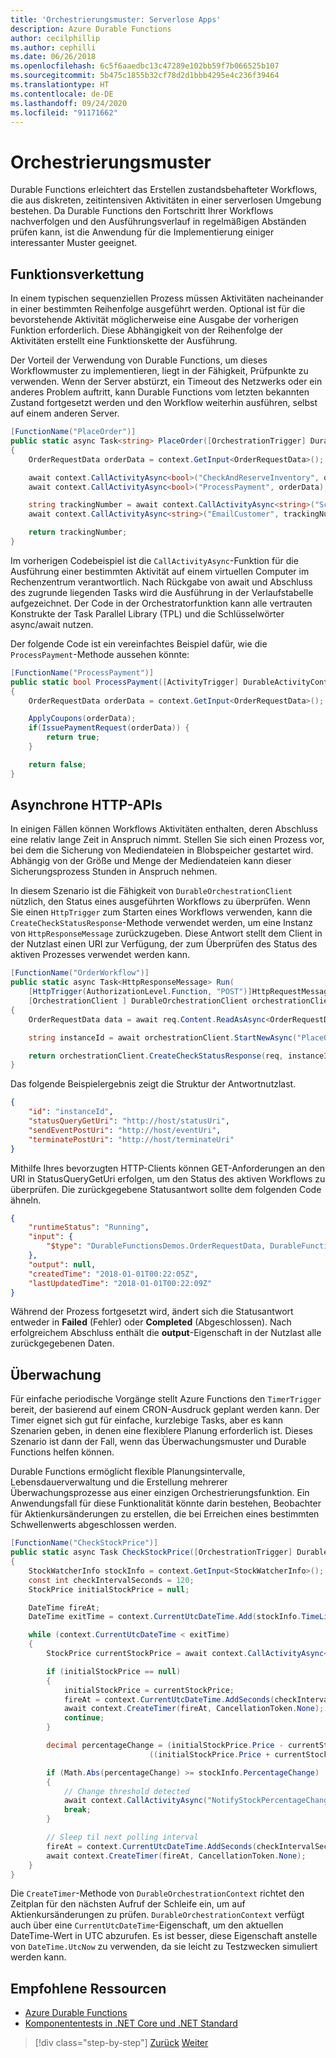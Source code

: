 ```yaml
---
title: 'Orchestrierungsmuster: Serverlose Apps'
description: Azure Durable Functions
author: cecilphillip
ms.author: cephilli
ms.date: 06/26/2018
ms.openlocfilehash: 6c5f6aaedbc13c47289e102bb59f7b066525b107
ms.sourcegitcommit: 5b475c1855b32cf78d2d1bbb4295e4c236f39464
ms.translationtype: HT
ms.contentlocale: de-DE
ms.lasthandoff: 09/24/2020
ms.locfileid: "91171662"
---
```

# <a name="orchestration-patterns"></a>Orchestrierungsmuster

Durable Functions erleichtert das Erstellen zustandsbehafteter Workflows, die aus diskreten, zeitintensiven Aktivitäten in einer serverlosen Umgebung bestehen. Da Durable Functions den Fortschritt Ihrer Workflows nachverfolgen und den Ausführungsverlauf in regelmäßigen Abständen prüfen kann, ist die Anwendung für die Implementierung einiger interessanter Muster geeignet.

## <a name="function-chaining"></a>Funktionsverkettung

In einem typischen sequenziellen Prozess müssen Aktivitäten nacheinander in einer bestimmten Reihenfolge ausgeführt werden. Optional ist für die bevorstehende Aktivität möglicherweise eine Ausgabe der vorherigen Funktion erforderlich. Diese Abhängigkeit von der Reihenfolge der Aktivitäten erstellt eine Funktionskette der Ausführung.

Der Vorteil der Verwendung von Durable Functions, um dieses Workflowmuster zu implementieren, liegt in der Fähigkeit, Prüfpunkte zu verwenden. Wenn der Server abstürzt, ein Timeout des Netzwerks oder ein anderes Problem auftritt, kann Durable Functions vom letzten bekannten Zustand fortgesetzt werden und den Workflow weiterhin ausführen, selbst auf einem anderen Server.

```csharp
[FunctionName("PlaceOrder")]
public static async Task<string> PlaceOrder([OrchestrationTrigger] DurableOrchestrationContext context)
{
    OrderRequestData orderData = context.GetInput<OrderRequestData>();

    await context.CallActivityAsync<bool>("CheckAndReserveInventory", orderData);
    await context.CallActivityAsync<bool>("ProcessPayment", orderData);

    string trackingNumber = await context.CallActivityAsync<string>("ScheduleShipping", orderData);
    await context.CallActivityAsync<string>("EmailCustomer", trackingNumber);

    return trackingNumber;
}
```

Im vorherigen Codebeispiel ist die `CallActivityAsync`-Funktion für die Ausführung einer bestimmten Aktivität auf einem virtuellen Computer im Rechenzentrum verantwortlich. Nach Rückgabe von await und Abschluss des zugrunde liegenden Tasks wird die Ausführung in der Verlaufstabelle aufgezeichnet. Der Code in der Orchestratorfunktion kann alle vertrauten Konstrukte der Task Parallel Library (TPL) und die Schlüsselwörter async/await nutzen.

Der folgende Code ist ein vereinfachtes Beispiel dafür, wie die `ProcessPayment`-Methode aussehen könnte:

```csharp
[FunctionName("ProcessPayment")]
public static bool ProcessPayment([ActivityTrigger] DurableActivityContext context)
{
    OrderRequestData orderData = context.GetInput<OrderRequestData>();

    ApplyCoupons(orderData);
    if(IssuePaymentRequest(orderData)) {
        return true;
    }

    return false;
}
```

## <a name="asynchronous-http-apis"></a>Asynchrone HTTP-APIs

In einigen Fällen können Workflows Aktivitäten enthalten, deren Abschluss eine relativ lange Zeit in Anspruch nimmt. Stellen Sie sich einen Prozess vor, bei dem die Sicherung von Mediendateien in Blobspeicher gestartet wird. Abhängig von der Größe und Menge der Mediendateien kann dieser Sicherungsprozess Stunden in Anspruch nehmen.

In diesem Szenario ist die Fähigkeit von `DurableOrchestrationClient` nützlich, den Status eines ausgeführten Workflows zu überprüfen. Wenn Sie einen `HttpTrigger` zum Starten eines Workflows verwenden, kann die `CreateCheckStatusResponse`-Methode verwendet werden, um eine Instanz von `HttpResponseMessage` zurückzugeben. Diese Antwort stellt dem Client in der Nutzlast einen URI zur Verfügung, der zum Überprüfen des Status des aktiven Prozesses verwendet werden kann.

```csharp
[FunctionName("OrderWorkflow")]
public static async Task<HttpResponseMessage> Run(
    [HttpTrigger(AuthorizationLevel.Function, "POST")]HttpRequestMessage req,
    [OrchestrationClient ] DurableOrchestrationClient orchestrationClient)
{
    OrderRequestData data = await req.Content.ReadAsAsync<OrderRequestData>();

    string instanceId = await orchestrationClient.StartNewAsync("PlaceOrder", data);

    return orchestrationClient.CreateCheckStatusResponse(req, instanceId);
}
```

Das folgende Beispielergebnis zeigt die Struktur der Antwortnutzlast.

```json
{
    "id": "instanceId",
    "statusQueryGetUri": "http://host/statusUri",
    "sendEventPostUri": "http://host/eventUri",
    "terminatePostUri": "http://host/terminateUri"
}
```

Mithilfe Ihres bevorzugten HTTP-Clients können GET-Anforderungen an den URI in StatusQueryGetUri erfolgen, um den Status des aktiven Workflows zu überprüfen. Die zurückgegebene Statusantwort sollte dem folgenden Code ähneln.

```json
{
    "runtimeStatus": "Running",
    "input": {
        "$type": "DurableFunctionsDemos.OrderRequestData, DurableFunctionsDemos"
    },
    "output": null,
    "createdTime": "2018-01-01T00:22:05Z",
    "lastUpdatedTime": "2018-01-01T00:22:09Z"
}
```

Während der Prozess fortgesetzt wird, ändert sich die Statusantwort entweder in **Failed** (Fehler) oder **Completed** (Abgeschlossen). Nach erfolgreichem Abschluss enthält die **output**-Eigenschaft in der Nutzlast alle zurückgegebenen Daten.

## <a name="monitoring"></a>Überwachung

Für einfache periodische Vorgänge stellt Azure Functions den `TimerTrigger` bereit, der basierend auf einem CRON-Ausdruck geplant werden kann. Der Timer eignet sich gut für einfache, kurzlebige Tasks, aber es kann Szenarien geben, in denen eine flexiblere Planung erforderlich ist. Dieses Szenario ist dann der Fall, wenn das Überwachungsmuster und Durable Functions helfen können.

Durable Functions ermöglicht flexible Planungsintervalle, Lebensdauerverwaltung und die Erstellung mehrerer Überwachungsprozesse aus einer einzigen Orchestrierungsfunktion. Ein Anwendungsfall für diese Funktionalität könnte darin bestehen, Beobachter für Aktienkursänderungen zu erstellen, die bei Erreichen eines bestimmten Schwellenwerts abgeschlossen werden.

```csharp
[FunctionName("CheckStockPrice")]
public static async Task CheckStockPrice([OrchestrationTrigger] DurableOrchestrationContext context)
{
    StockWatcherInfo stockInfo = context.GetInput<StockWatcherInfo>();
    const int checkIntervalSeconds = 120;
    StockPrice initialStockPrice = null;

    DateTime fireAt;
    DateTime exitTime = context.CurrentUtcDateTime.Add(stockInfo.TimeLimit);

    while (context.CurrentUtcDateTime < exitTime)
    {
        StockPrice currentStockPrice = await context.CallActivityAsync<StockPrice>("GetStockPrice", stockInfo);

        if (initialStockPrice == null)
        {
            initialStockPrice = currentStockPrice;
            fireAt = context.CurrentUtcDateTime.AddSeconds(checkIntervalSeconds);
            await context.CreateTimer(fireAt, CancellationToken.None);
            continue;
        }

        decimal percentageChange = (initialStockPrice.Price - currentStockPrice.Price) /
                               ((initialStockPrice.Price + currentStockPrice.Price) / 2);

        if (Math.Abs(percentageChange) >= stockInfo.PercentageChange)
        {
            // Change threshold detected
            await context.CallActivityAsync("NotifyStockPercentageChange", currentStockPrice);
            break;
        }

        // Sleep til next polling interval
        fireAt = context.CurrentUtcDateTime.AddSeconds(checkIntervalSeconds);
        await context.CreateTimer(fireAt, CancellationToken.None);
    }
}
```

Die `CreateTimer`-Methode von `DurableOrchestrationContext` richtet den Zeitplan für den nächsten Aufruf der Schleife ein, um auf Aktienkursänderungen zu prüfen. `DurableOrchestrationContext` verfügt auch über eine `CurrentUtcDateTime`-Eigenschaft, um den aktuellen DateTime-Wert in UTC abzurufen. Es ist besser, diese Eigenschaft anstelle von `DateTime.UtcNow` zu verwenden, da sie leicht zu Testzwecken simuliert werden kann.

## <a name="recommended-resources"></a>Empfohlene Ressourcen

- [Azure Durable Functions](/azure/azure-functions/durable-functions-overview)
- [Komponententests in .NET Core und .NET Standard](../../core/testing/index.md)

>[!div class="step-by-step"]
>[Zurück](durable-azure-functions.md)
>[Weiter](serverless-business-scenarios.md)
